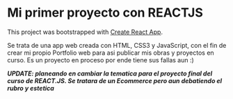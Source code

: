 # Mi primer proyecto con REACTJS

This project was bootstrapped with [Create React App](https://github.com/facebook/create-react-app).

Se trata de una app web creada con HTML, CSS3 y JavaScript, con el fin de crear mi propio Portfolio web para asi publicar mis obras y proyectos en curso. Es un proyecto en proceso por ende tiene sus fallas aun :)

***UPDATE: planeando en cambiar la tematica para el proyecto final del curso de REACT.JS. Se tratara de un Ecommerce pero aun debatiendo el rubro y estetica***
